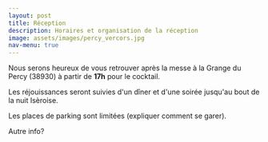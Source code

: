 ```yaml
---
layout: post
title: Réception
description: Horaires et organisation de la réception
image: assets/images/percy_vercors.jpg
nav-menu: true
---
```


Nous serons heureux de vous retrouver après la messe à la Grange du Percy (38930) à partir de <b>17h</b> pour le cocktail.

Les réjouissances seront suivies d'un dîner et d'une soirée jusqu'au bout de la nuit Isèroise.

Les places de parking sont limitées (expliquer comment se garer).

Autre info?
